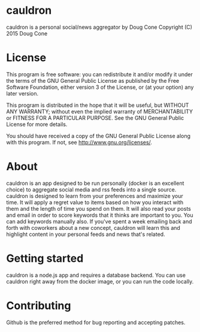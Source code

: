 # cauldron
cauldron is a personal social/news aggregator by Doug Cone
Copyright (C) 2015  Doug Cone

# License
This program is free software: you can redistribute it and/or modify
it under the terms of the GNU General Public License as published by
the Free Software Foundation, either version 3 of the License, or
(at your option) any later version.

This program is distributed in the hope that it will be useful,
but WITHOUT ANY WARRANTY; without even the implied warranty of
MERCHANTABILITY or FITNESS FOR A PARTICULAR PURPOSE.  See the
GNU General Public License for more details.

You should have received a copy of the GNU General Public License
along with this program.  If not, see <http://www.gnu.org/licenses/>.

# About
cauldron is an app designed to be run personally (docker is an excellent choice) to aggregate social media and rss feeds into a single source.
cauldron is designed to learn from your preferences and maximize your time. It will apply a regret value to items based on how you interact with them
and the length of time you spend on them. It will also read your posts and email in order to score keywords that it thinks are important to you. You can
add keywords manually also. If you've spent a week emailing back and forth with coworkers about a new concept, cauldron will learn this and highlight
content in your personal feeds and news that's related.

# Getting started
cauldron is a node.js app and requires a database backend. You can use cauldron right away from the docker image, or you can run the code locally.

# Contributing
Github is the preferred method for bug reporting and accepting patches.